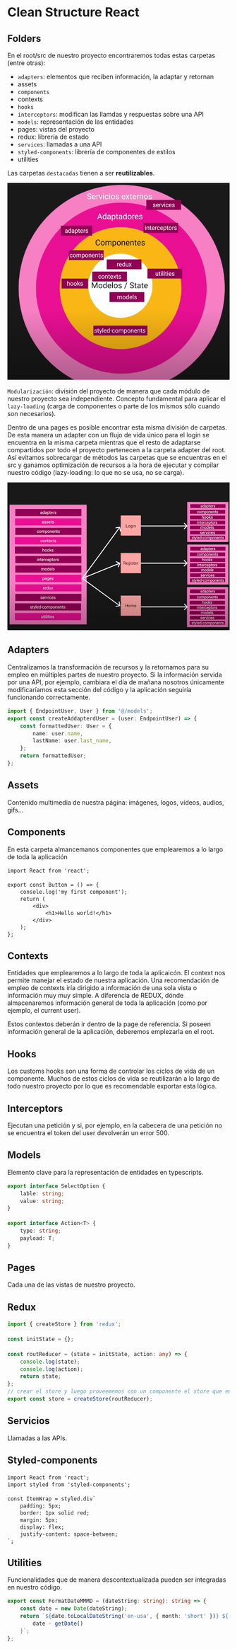 # Clean Structure React

## Folders

En el root/src de nuestro proyecto encontraremos todas estas carpetas (entre otras):

- `adapters`: elementos que reciben información, la adaptar y retornan
- assets
- `components`
- contexts
- `hooks`
- `interceptors`: modifican las llamdas y respuestas sobre una API
- `models`: representación de las entidades
- pages: vistas del proyecto
- redux: librería de estado
- `services`: llamadas a una API
- `styled-components`: librería de componentes de estilos
- utilities

Las carpetas `destacadas` tienen a ser **reutilizables**.

![img](./img/img1.png)

`Modularización`: división del proyecto de manera que cada módulo de nuestro proyecto sea independiente. Concepto fundamental para aplicar el `lazy-loading` (carga de componentes o parte de los mismos sólo cuando son necesarios).

Dentro de una pages es posible encontrar esta misma división de carpetas. De esta manera un adapter con un flujo de vída único para el login se encuentra en la misma carpeta mientras que el resto de adaptarse compartidos por todo el proyecto pertenecen a la carpeta adapter del root. Así evitamos sobrecargar de métodos las carpetas que se encuentras en el src y ganamos optimización de recursos a la hora de ejecutar y compilar nuestro código (lazy-loading: lo que no se usa, no se carga).

![img](./img/img2.png)

## Adapters

Centralizamos la transformación de recursos y la retornamos para su empleo en múltiples partes de nuestro proyecto. Si la información servida por una API, por ejemplo, cambiara el día de mañana nosotros únicamente modificaríamos esta sección del código y la aplicación seguiría funcionando correctamente.

```ts
import { EndpointUser, User } from '@/models';
export const createAddapterdUser = (user: EndpointUser) => {
	const formattedUser: User = {
		name: user.name,
		lastName: user.last_name,
	};
	return formattedUser;
};
```

## Assets

Contenido multimedia de nuestra página: imágenes, logos, vídeos, audios, gifs...

## Components

En esta carpeta almancemanos componentes que emplearemos a lo largo de toda la aplicación

```tsx
import React from 'react';

export const Button = () => {
	console.log('my first component');
	return (
		<div>
			<h1>Hello world!</h1>
		</div>
	);
};
```

## Contexts

Entidades que emplearemos a lo largo de toda la aplicaicón. El context nos permite manejar el estado de nuestra aplicación. Una recomendación de empleo de contexts iría dirigido a información de una sola vista o información muy muy simple. A diferencia de REDUX, dónde almacenaremos información general de toda la aplicación (como por ejemplo, el current user).

Estos contextos deberán ir dentro de la page de referencia. Si poseen información general de la aplicación, deberemos emplezarla en el root.

## Hooks

Los customs hooks son una forma de controlar los ciclos de vida de un componente. Muchos de estos ciclos de vida se reutilizarán a lo largo de todo nuestro proyecto por lo que es recomendable exportar esta lógica.

## Interceptors

Ejecutan una petición y si, por ejemplo, en la cabecera de una petición no se encuentra el token del user devolverán un error 500.

## Models

Elemento clave para la representación de entidades en typescripts.

```ts
export interface SelectOption {
	lable: string;
	value: string;
}

export interface Action<T> {
	type: string;
	payload: T;
}
```

## Pages

Cada una de las vistas de nuestro proyecto.

## Redux

```ts
import { createStore } from 'redux';

const initState = {};

const routReducer = (state = initState, action: any) => {
	console.log(state);
	console.log(action);
	return state;
};
// crear el store y luego proveememos con un componente el store que emplearemos en toda la app.
export const store = createStore(routReducer);
```

## Servicios

Llamadas a las APIs.

## Styled-components

```tsx
import React from 'react';
import styled from 'styled-components';

const ItemWrap = styled.div`
	padding: 5px;
	border: 1px solid red;
	margin: 5px;
	display: flex;
	justify-content: space-between;
`;
```

## Utilities

Funcionalidades que de manera descontextualizada pueden ser integradas en nuestro código.

```ts
export const FormatDateMMMD = (dateString: string): string => {
	const date = new Date(dateString);
	return `${date.toLocalDateString('en-usa', { month: 'short' })} ${
		date - getDate()
	}`;
};
```
